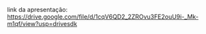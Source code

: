 link da apresentação: https://drive.google.com/file/d/1cqV6QD2_2ZROvu3FE2ouU9i-_Mk-m1qf/view?usp=drivesdk
